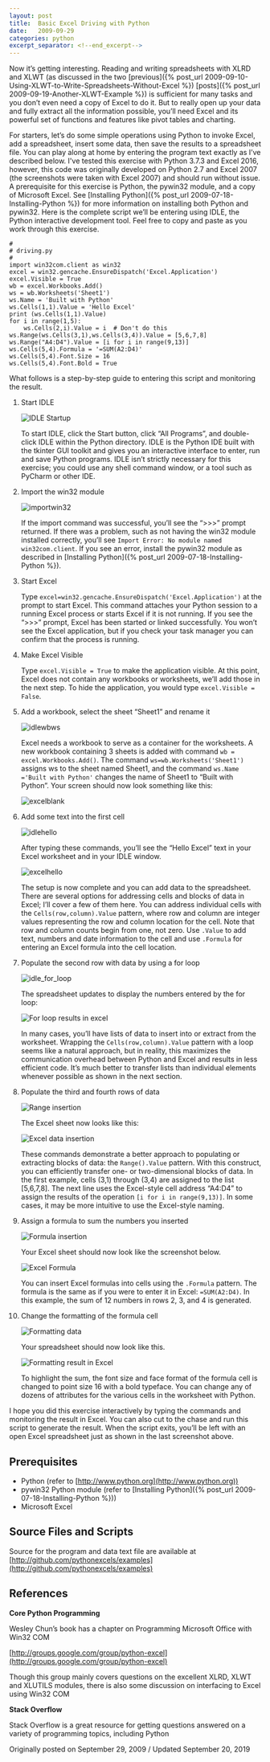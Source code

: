 ```yaml
---
layout: post
title:  Basic Excel Driving with Python
date:   2009-09-29
categories: python
excerpt_separator: <!--end_excerpt-->
---
```


Now it’s getting interesting. Reading and writing spreadsheets with
XLRD and XLWT (as discussed in the two [previous]({% post_url
2009-09-10-Using-XLWT-to-Write-Spreadsheets-Without-Excel %})
[posts]({% post_url 2009-09-19-Another-XLWT-Example %}) is sufficient
for many tasks and you don’t even need a copy of Excel to do it. But
to really open up your data and fully extract all the information
possible, you’ll need Excel and its powerful set of functions and
features like pivot tables and charting.

<!--end_excerpt-->

For starters, let’s do some simple operations using Python to invoke
Excel, add a spreadsheet, insert some data, then save the results to a
spreadsheet file. You can play along at home by entering the program
text exactly as I’ve described below. I've tested this exercise with
Python 3.7.3 and Excel 2016, however, this code was originally
developed on Python 2.7 and Excel 2007 (the screenshots were taken
with Excel 2007) and should run without issue. A prerequisite for this
exercise is Python, the pywin32 module, and a copy of Microsoft Excel.
See [Installing Python]({% post_url 2009-07-18-Installing-Python %})
for more information on installing both Python and pywin32. Here is
the complete script we’ll be entering using IDLE, the Python
interactive development tool. Feel free to copy and paste as you work
through this exercise.

```
#
# driving.py
#
import win32com.client as win32
excel = win32.gencache.EnsureDispatch('Excel.Application')
excel.Visible = True
wb = excel.Workbooks.Add()
ws = wb.Worksheets('Sheet1')
ws.Name = 'Built with Python'
ws.Cells(1,1).Value = 'Hello Excel'
print (ws.Cells(1,1).Value)
for i in range(1,5):
    ws.Cells(2,i).Value = i  # Don't do this
ws.Range(ws.Cells(3,1),ws.Cells(3,4)).Value = [5,6,7,8]
ws.Range("A4:D4").Value = [i for i in range(9,13)]
ws.Cells(5,4).Formula = '=SUM(A2:D4)'
ws.Cells(5,4).Font.Size = 16
ws.Cells(5,4).Font.Bold = True
```

What follows is a step-by-step guide to entering this script and
monitoring the result.

1. Start IDLE

    ![IDLE Startup](/assets/images/20190920_startidle.png)

    To start IDLE, click the Start button, click “All Programs”, and
    double-click IDLE within the Python directory. IDLE is the Python
    IDE built with the tkinter GUI toolkit and gives you an
    interactive interface to enter, run and save Python programs. IDLE
    isn’t strictly necessary for this exercise; you could use any
    shell command window, or a tool such as PyCharm or other IDE.

2. Import the win32 module

    ![importwin32](/assets/images/20090929_idleimport.png)

    If the import command was successful, you’ll see the “>>>” prompt returned.
    If there was a problem, such as not having the win32 module installed
    correctly, you’ll see ``Import Error: No module named win32com.client``. If
    you see an error, install the pywin32 module as described in [Installing
    Python]({% post_url 2009-07-18-Installing-Python %}).

3. Start Excel

    Type ``excel=win32.gencache.EnsureDispatch('Excel.Application')``
    at the prompt to start Excel. This command attaches your Python
    session to a running Excel process or starts Excel if it is not
    running. If you see the “&gt;&gt;&gt;” prompt, Excel has been
    started or linked successfully. You won’t see the Excel
    application, but if you check your task manager you can confirm
    that the process is running.

4. Make Excel Visible

    Type ``excel.Visible = True`` to make the application visible. At
    this point, Excel does not contain any workbooks or worksheets,
    we’ll add those in the next step. To hide the application, you
    would type ``excel.Visible = False``.

5. Add a workbook, select the sheet “Sheet1” and rename it

    ![idlewbws](/assets/images/20090929_idlewbws.png)

    Excel needs a workbook to serve as a container for the worksheets.
    A new workbook containing 3 sheets is added with command ``wb =
    excel.Workbooks.Add()``. The command
    ``ws=wb.Worksheets('Sheet1')`` assigns ws to the sheet named
    Sheet1, and the command ``ws.Name ='Built with Python'`` changes
    the name of Sheet1 to “Built with Python”. Your screen should now
    look something like this:

    ![excelblank](/assets/images/20090929_excelblank.png)

6. Add some text into the first cell

    ![idlehello](/assets/images/20090929_idlehello.png)

    After typing these commands, you’ll see the “Hello Excel” text in
    your Excel worksheet and in your IDLE window.

    ![excelhello](/assets/images/20090929_excelhello.png)

    The setup is now complete and you can add data to the spreadsheet.
    There are several options for addressing cells and blocks of data
    in Excel; I’ll cover a few of them here. You can address
    individual cells with the ``Cells(row,column).Value`` pattern,
    where row and column are integer values representing the row and
    column location for the cell. Note that row and column counts
    begin from one, not zero. Use ``.Value`` to add text, numbers and
    date information to the cell and use ``.Formula`` for entering an
    Excel formula into the cell location.

7. Populate the second row with data by using a for loop

    ![idle_for_loop](/assets/images/20090929_idlefor.png)

    The spreadsheet updates to display the numbers entered by the for
    loop:

    ![For loop results in excel](/assets/images/20090929_excelfor.png)

    In many cases, you’ll have lists of data to insert into or extract
    from the worksheet. Wrapping the `Cells(row,column).Value` pattern
    with a loop seems like a natural approach, but in reality, this
    maximizes the communication overhead between Python and Excel and
    results in less efficient code. It’s much better to transfer lists
    than individual elements whenever possible as shown in the next
    section.

8. Populate the third and fourth rows of data

    ![Range insertion](/assets/images/20090929_idlerange.png)

    The Excel sheet now looks like this:

    ![Excel data insertion](/assets/images/20090929_excelfourrows.png)

    These commands demonstrate a better approach to populating or
    extracting blocks of data: the ``Range().Value`` pattern. With
    this construct, you can efficiently transfer one- or
    two-dimensional blocks of data. In the first example, cells (3,1)
    through (3,4) are assigned to the list [5,6,7,8]. The next line
    uses the Excel-style cell address “A4:D4” to assign the results of
    the operation ``[i for i in range(9,13)]``. In some cases, it may
    be more intuitive to use the Excel-style naming.

9. Assign a formula to sum the numbers you inserted

    ![Formula insertion](/assets/images/20090929_idleformula.png)

    Your Excel sheet should now look like the screenshot below.

    ![Excel Formula](/assets/images/20090929_excelformula.png)

    You can insert Excel formulas into cells using the `.Formula`
    pattern. The formula is the same as if you were to enter it in
    Excel: ``=SUM(A2:D4)``. In this example, the sum of 12 numbers in
    rows 2, 3, and 4 is generated.

10. Change the formatting of the formula cell

    ![Formatting data](/assets/images/20090929_idleformat.png)

    Your spreadsheet should now look like
    this.

    ![Formatting result in Excel](/assets/images/20090929_excelformat.png)

    To highlight the sum, the font size and face format of the formula
    cell is changed to point size 16 with a bold typeface. You can
    change any of dozens of attributes for the various cells in the
    worksheet with Python.

I hope you did this exercise interactively by typing the commands and
monitoring the result in Excel. You can also cut to the chase and run
this script to generate the result. When the script exits, you’ll be
left with an open Excel spreadsheet just as shown in the last
screenshot above.

## Prerequisites

* Python (refer to [http://www.python.org](http://www.python.org))
* pywin32 Python module (refer to [Installing Python]({% post_url 2009-07-18-Installing-Python %}))
* Microsoft Excel

## Source Files and Scripts

Source for the program and data text file are available at
[http://github.com/pythonexcels/examples](http://github.com/pythonexcels/examples)

## References

**Core Python Programming**

Wesley Chun’s book has a chapter on Programming Microsoft Office with
Win32 COM

[http://groups.google.com/group/python-excel](http://groups.google.com/group/python-excel)

Though this group mainly covers questions on the excellent XLRD, XLWT
and XLUTILS modules, there is also some discussion on interfacing to
Excel using Win32 COM

**Stack Overflow**

Stack Overflow is a great resource for getting questions answered on a variety of programming topics, including Python

Originally posted on September 29, 2009 / Updated September 20, 2019

